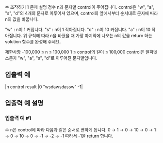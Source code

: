 수 조작하기 1
문제 설명
정수 n과 문자열 control이 주어집니다. control은 "w", "a", "s", "d"의 4개의 문자로 이루어져 있으며, control의 앞에서부터 순서대로 문자에 따라 n의 값을 바꿉니다.

"w" : n이 1 커집니다.
"s" : n이 1 작아집니다.
"d" : n이 10 커집니다.
"a" : n이 10 작아집니다.
위 규칙에 따라 n을 바꿨을 때 가장 마지막에 나오는 n의 값을 return 하는 solution 함수를 완성해 주세요.

제한사항
-100,000 ≤ n ≤ 100,000
1 ≤ control의 길이 ≤ 100,000
control은 알파벳 소문자 "w", "a", "s", "d"로 이루어진 문자열입니다.

## 입출력 예
|n	control	result
|0	"wsdawsdassw"	-1|

## 입출력 예 설명

### 입출력 예 #1

수 n은 control에 따라 다음과 같은 순서로 변하게 됩니다.
0 → 1 → 0 → 10 → 0 → 1 → 0 → 10 → 0 → -1 → -2 → -1
따라서 -1을 return 합니다.